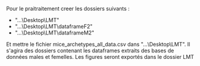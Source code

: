Pour le praitraitement creer les dossiers suivants : 
- "...\Desktop\LMT"
- "...\Desktop\LMT\dataframeF2"
- "...\Desktop\LMT\dataframeM2"
  
Et mettre le fichier mice_archetypes_all_data.csv dans "...\Desktop\LMT".
Il s'agira des dossiers contenant les dataframes extraits des bases de données males et femelles.
Les figures seront exportés dans le dossier LMT 


